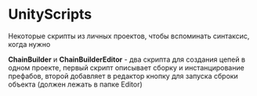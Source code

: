 # UnityScripts
Некоторые скрипты из личных проектов, чтобы вспоминать синтаксис, когда нужно


**ChainBuilder** и **ChainBuilderEditor** - два скрипта для создания цепей в одном проекте, первый скрипт описывает сборку и инстанцирование префабов, второй добавляет в редактор кнопку для запуска сброки объекта (должен лежать в папке Editor)
